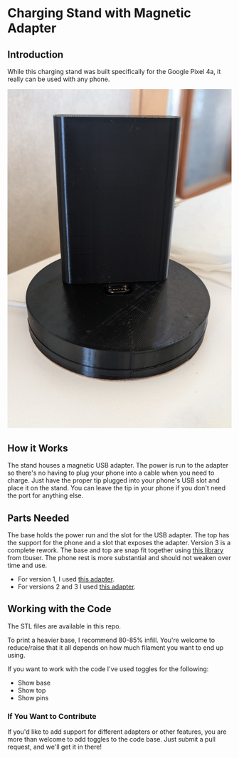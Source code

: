 # Charging Stand with Magnetic Adapter

## Introduction

While this charging stand was built specifically for the Google Pixel 4a, it really can be used with any phone. 

![PIxel 4a Stand](images/stand_img.jpg "Stand")

## How it Works

The stand houses a magnetic USB adapter. The power is run to the adapter so there's no having to plug your phone into 
a cable when you need to charge. Just have the proper tip plugged into your phone's USB slot and place it on the stand. 
You can leave the tip in your phone if you don't need the port for anything else.

## Parts Needed

The base holds the power run and the slot for the USB adapter.
The top has the support for the phone and a slot that exposes the adapter.
Version 3 is a complete rework. The base and top are snap fit together using [this library](https://github.com/tbuser/pin_connector) from tbuser.
The phone rest is more substantial and should not weaken over time and use.

- For version 1, I used [this adapter](https://a.co/23xZH8S).
- For versions 2 and 3 I used [this adapter](https://a.co/d/gbPng0D).

## Working with the Code

The STL files are available in this repo.

To print a heavier base, I recommend 80-85% infill. You're welcome to reduce/raise that it all depends on how much
filament you want to end up using.

If you want to work with the code I've used toggles for the following:

* Show base
* Show top
* Show pins

### If You Want to Contribute

If you'd like to add support for different adapters or other features, you are more than welcome to add toggles to the 
code base. Just submit a pull request, and we'll get it in there!
